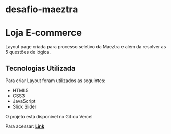 # desafio-maeztra
# Loja E-commerce

Layout page criada para processo seletivo da Maeztra e além da resolver as 5 questões de lógica.

## Tecnologias Utilizada
Para criar Layout foram utilizados as seguintes:
- HTML5
- CSS3
- JavaScript
- Slick Slider

O projeto está disponível no Git ou Vercel


Para acessar: [**Link**](https://layout-maeztra-rose.vercel.app/ "CLIQUE AQUI")